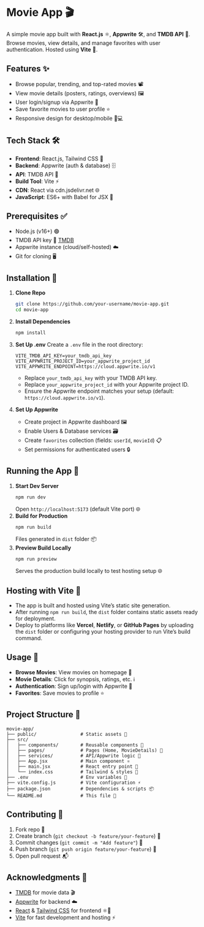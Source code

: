 # Movie App 🎬

A simple movie app built with **React.js** ⚛️, **Appwrite** 🛠️, and **TMDB API** 🍿. Browse movies, view details, and manage favorites with user authentication. Hosted using **Vite** 🚀.

## Features ✨
- Browse popular, trending, and top-rated movies 📽️
- View movie details (posters, ratings, overviews) 🖼️
- User login/signup via Appwrite 🔐
- Save favorite movies to user profile ⭐
- Responsive design for desktop/mobile 📱💻

## Tech Stack 🛠️
- **Frontend**: React.js, Tailwind CSS 🎨
- **Backend**: Appwrite (auth & database) 🗄️
- **API**: TMDB API 🎥
- **Build Tool**: Vite ⚡
- **CDN**: React via cdn.jsdelivr.net 🌐
- **JavaScript**: ES6+ with Babel for JSX 🧩

## Prerequisites ✅
- Node.js (v16+) 🟢
- TMDB API key 🔑 [TMDB](https://www.themoviedb.org/documentation/api)
- Appwrite instance (cloud/self-hosted) ☁️
- Git for cloning 🖥️

## Installation 🚀
1. **Clone Repo**
   ```bash
   git clone https://github.com/your-username/movie-app.git
   cd movie-app
   ```
2. **Install Dependencies**
   ```bash
   npm install
   ```
3. **Set Up .env**
   Create a `.env` file in the root directory:
   ```env
   VITE_TMDB_API_KEY=your_tmdb_api_key
   VITE_APPWRITE_PROJECT_ID=your_appwrite_project_id
   VITE_APPWRITE_ENDPOINT=https://cloud.appwrite.io/v1
   ```
   - Replace `your_tmdb_api_key` with your TMDB API key.
   - Replace `your_appwrite_project_id` with your Appwrite project ID.
   - Ensure the Appwrite endpoint matches your setup (default: `https://cloud.appwrite.io/v1`).

4. **Set Up Appwrite**
   - Create project in Appwrite dashboard 🖼️
   - Enable Users & Database services 🗃️
   - Create `favorites` collection (fields: `userId`, `movieId`) 📋
   - Set permissions for authenticated users 🔒

## Running the App 🏃
1. **Start Dev Server**
   ```bash
   npm run dev
   ```
   Open `http://localhost:5173` (default Vite port) 🌐
2. **Build for Production**
   ```bash
   npm run build
   ```
   Files generated in `dist` folder 📦
3. **Preview Build Locally**
   ```bash
   npm run preview
   ```
   Serves the production build locally to test hosting setup 🌐

## Hosting with Vite 📡
- The app is built and hosted using Vite’s static site generation.
- After running `npm run build`, the `dist` folder contains static assets ready for deployment.
- Deploy to platforms like **Vercel**, **Netlify**, or **GitHub Pages** by uploading the `dist` folder or configuring your hosting provider to run Vite’s build command.

## Usage 🎥
- **Browse Movies**: View movies on homepage 📜
- **Movie Details**: Click for synopsis, ratings, etc. ℹ️
- **Authentication**: Sign up/login with Appwrite 🔑
- **Favorites**: Save movies to profile ⭐

## Project Structure 📂
```
movie-app/
├── public/                # Static assets 📁
├── src/
│   ├── components/        # Reusable components 🧩
│   ├── pages/             # Pages (Home, MovieDetails) 📄
│   ├── services/          # API/Appwrite logic 🔌
│   ├── App.jsx            # Main component ⚛️
│   ├── main.jsx           # React entry point 🚪
│   └── index.css          # Tailwind & styles 🎨
├── .env                   # Env variables 🔐
├── vite.config.js         # Vite configuration ⚡
├── package.json           # Dependencies & scripts 📦
└── README.md              # This file 📝
```

## Contributing 🤝
1. Fork repo 🍴
2. Create branch (`git checkout -b feature/your-feature`) 🌿
3. Commit changes (`git commit -m "Add feature"`) 💾
4. Push branch (`git push origin feature/your-feature`) 🚀
5. Open pull request 📬

## Acknowledgments 🙏
- [TMDB](https://www.themoviedb.org/) for movie data 🎬
- [Appwrite](https://appwrite.io/) for backend ☁️
- [React](https://reactjs.org/) & [Tailwind CSS](https://tailwindcss.com/) for frontend ⚛️🎨
- [Vite](https://vitejs.dev/) for fast development and hosting ⚡
